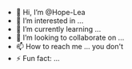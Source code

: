- 👋 Hi, I’m @Hope-Lea
- 👀 I’m interested in ... 
- 🌱 I’m currently learning ... 
- 💞️ I’m looking to collaborate on ...
- 📫 How to reach me ... you don't
- ⚡ Fun fact: ...
